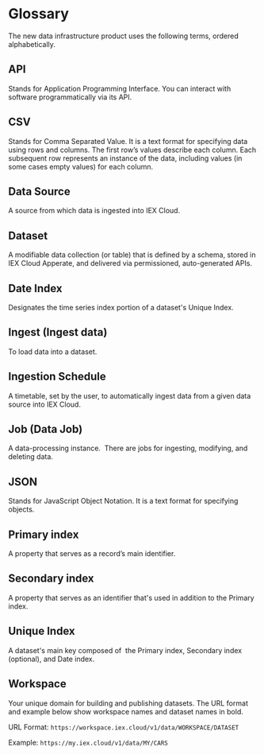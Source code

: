 # Glossary

The new data infrastructure product uses the following terms, ordered alphabetically.

## API

Stands for Application Programming Interface. You can interact with software programmatically via its API.

## CSV

Stands for Comma Separated Value. It is a text format for specifying data using rows and columns. The first row’s values describe each column. Each subsequent row represents an instance of the data, including values (in some cases empty values) for each column.

## Data Source

A source from which data is ingested into IEX Cloud.

## Dataset

A modifiable data collection (or table) that is defined by a schema, stored in IEX Cloud Apperate, and delivered via permissioned, auto-generated APIs. 

## Date Index

Designates the time series index portion of a dataset's Unique Index. 

## Ingest (Ingest data)

To load data into a dataset. 

## Ingestion Schedule

A timetable, set by the user, to automatically ingest data from a given data source into IEX Cloud.

## Job (Data Job)

A data-processing instance.  There are jobs for ingesting, modifying, and deleting data.

## JSON

Stands for JavaScript Object Notation. It is a text format for specifying objects. 

## Primary index

A property that serves as a record’s main identifier.

<!-- ## Property (Schema Property) - TODO -->

<!-- ## Publishable Key - TODO -->

<!-- ## Schema (Dataset Schema) - TODO -->

## Secondary index

A property that serves as an identifier that's used in addition to the Primary index.

<!-- ## Secret Key - TODO -->

<!-- ## Token (API Token) - TODO -->

<!-- ## Transform - TODO -->

## Unique Index

A dataset's main key composed of  the Primary index, Secondary index (optional), and Date index. 

## Workspace

Your unique domain for building and publishing datasets. The URL format and example below show workspace names and dataset names in bold.

URL Format: `https://workspace.iex.cloud/v1/data/WORKSPACE/DATASET`

Example: `https://my.iex.cloud/v1/data/MY/CARS`